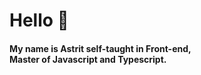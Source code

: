 <h1>Hello 👋</h1>

<h4>My name is Astrit self-taught in Front-end, <br>Master of Javascript and Typescript.<br>
 
